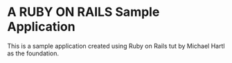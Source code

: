 # A RUBY ON RAILS Sample Application

This is a sample application created using Ruby on Rails tut by Michael Hartl as the foundation.